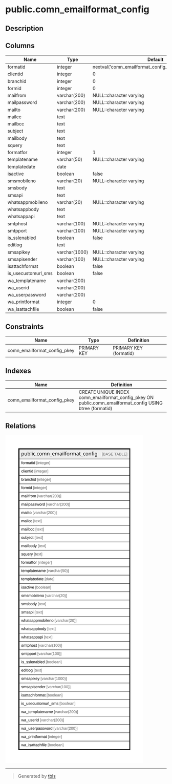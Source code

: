 # public.comn_emailformat_config

## Description

## Columns

| Name | Type | Default | Nullable | Children | Parents | Comment |
| ---- | ---- | ------- | -------- | -------- | ------- | ------- |
| formatid | integer | nextval('comn_emailformat_config_formatid_seq'::regclass) | false |  |  |  |
| clientid | integer | 0 | true |  |  |  |
| branchid | integer | 0 | true |  |  |  |
| formid | integer | 0 | true |  |  |  |
| mailfrom | varchar(200) | NULL::character varying | true |  |  |  |
| mailpassword | varchar(200) | NULL::character varying | true |  |  |  |
| mailto | varchar(200) | NULL::character varying | true |  |  |  |
| mailcc | text |  | true |  |  |  |
| mailbcc | text |  | true |  |  |  |
| subject | text |  | true |  |  |  |
| mailbody | text |  | true |  |  |  |
| squery | text |  | true |  |  |  |
| formatfor | integer | 1 | true |  |  |  |
| templatename | varchar(50) | NULL::character varying | true |  |  |  |
| templatedate | date |  | true |  |  |  |
| isactive | boolean | false | true |  |  |  |
| smsmobileno | varchar(20) | NULL::character varying | true |  |  |  |
| smsbody | text |  | true |  |  |  |
| smsapi | text |  | true |  |  |  |
| whatsappmobileno | varchar(20) | NULL::character varying | true |  |  |  |
| whatsappbody | text |  | true |  |  |  |
| whatsappapi | text |  | true |  |  |  |
| smtphost | varchar(100) | NULL::character varying | true |  |  |  |
| smtpport | varchar(100) | NULL::character varying | true |  |  |  |
| is_sslenabled | boolean | false | true |  |  |  |
| editlog | text |  | true |  |  |  |
| smsapikey | varchar(1000) | NULL::character varying | true |  |  |  |
| smsapisender | varchar(100) | NULL::character varying | true |  |  |  |
| isattachformat | boolean | false | true |  |  |  |
| is_usecustomurl_sms | boolean | false | true |  |  |  |
| wa_templatename | varchar(200) |  | true |  |  |  |
| wa_userid | varchar(200) |  | true |  |  |  |
| wa_userpassword | varchar(200) |  | true |  |  |  |
| wa_printformat | integer | 0 | true |  |  |  |
| wa_isattachfile | boolean | false | true |  |  |  |

## Constraints

| Name | Type | Definition |
| ---- | ---- | ---------- |
| comn_emailformat_config_pkey | PRIMARY KEY | PRIMARY KEY (formatid) |

## Indexes

| Name | Definition |
| ---- | ---------- |
| comn_emailformat_config_pkey | CREATE UNIQUE INDEX comn_emailformat_config_pkey ON public.comn_emailformat_config USING btree (formatid) |

## Relations

![er](public.comn_emailformat_config.svg)

---

> Generated by [tbls](https://github.com/k1LoW/tbls)
